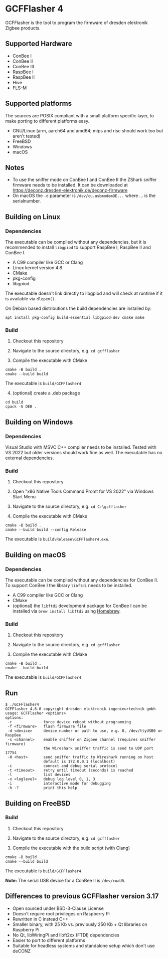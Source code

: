 # GCFFlasher 4

GCFFlasher is the tool to program the firmware of dresden elektronik Zigbee products.

## Supported Hardware

* ConBee I
* ConBee II
* ConBee III
* RaspBee I
* RaspBee II
* Hive
* FLS-M

## Supported platforms

The sources are POSIX compliant with a small platform specific layer, to make porting to different platforms easy.

* GNU/Linux (arm, aarch64 and amd64; mips and risc should work too but aren't tested)
* FreeBSD
* Windows
* macOS

## Notes

* To use the sniffer mode on ConBee I and ConBee II the ZShark sniffer firmware needs to be installed. It can be downloaded at https://deconz.dresden-elektronik.de/deconz-firmware
* On macOS the `-d` parameter is `/dev/cu.usbmodemDE...` where ... is the serialnumber.

## Building on Linux

### Dependencies

The executable can be compiled without any dependencies, but it is recommended to install `libgpiod` to support RaspBee I, RaspBee II and ConBee I.

* A C99 compiler like GCC or Clang
* Linux kernel version 4.8
* CMake
* pkg-config
* libgpiod

The executable doesn't link directly to libgpiod and will check at runtime if it is available via `dlopen()`.

On Debian based distributions the build dependencies are installed by:

```
apt install pkg-config build-essential libgpiod-dev cmake make
```

### Build

1. Checkout this repository

2. Navigate to the source directory, e.g. `cd gcfflasher` 

3. Compile the executable with CMake

```
cmake -B build .
cmake --build build
```

The executable is `build/GCFFlasher4`

4. (optional) create a .deb package

```
cd build
cpack -G DEB .
```

## Building on Windows

### Dependencies

Visual Studio with MSVC C++ compiler needs to be installed. Tested with VS 2022 but older versions should work fine as well. The executable has no external dependencies.

### Build

1. Checkout this repository

2. Open "x86 Native Tools Command Promt for VS 2022" via Windows Start Menu

3. Navigate to the source directory, e.g. `cd C:\gcfflasher` 

3. Compile the executable with CMake

```
cmake -B build .
cmake --build build --config Release
```

The executable is `build\Release\GCFFlasher4.exe`.

## Building on macOS

### Dependencies

The executable can be compiled without any dependencies for ConBee II. To support ConBee I the library `libftdi` needs to be installed.

* A C99 compiler like GCC or Clang
* CMake
* (optional) the `libftdi` development package for ConBee I can be installed via `brew install libftdi` using [Homebrew](https://brew.sh). 

### Build

1. Checkout this repository

2. Navigate to the source directory, e.g. `cd gcfflasher` 

3. Compile the executable with CMake

```
cmake -B build .
cmake --build build
```

The executable is `build/GCFFlasher4`

## Run

```
$ ./GCFFlasher4
GCFFlasher 4.8.0 copyright dresden elektronik ingenieurtechnik gmbh
usage: GCFFlasher <options>
options:
 -r              force device reboot without programming
 -f <firmware>   flash firmware file
 -d <device>     device number or path to use, e.g. 0, /dev/ttyUSB0 or RaspBee
 -s <channel>    enable sniffer on Zigbee channel (requires sniffer firmware)
                 the Wireshark sniffer traffic is send to UDP port 17754
 -H <host>       send sniffer traffic to Wireshark running on host
                 default is 172.0.0.1 (localhost)
 -c              connect and debug serial protocol
 -t <timeout>    retry until timeout (seconds) is reached
 -l              list devices
 -x <loglevel>   debug log level 0, 1, 3
 -i              interactive mode for debugging
 -h -?           print this help
```

## Building on FreeBSD

### Build

1. Checkout this repository

2. Navigate to the source directory, e.g. `cd gcfflasher` 

3. Compile the executable with the build script (with Clang)

```
cmake -B build .
cmake --build build
```

The executable is `build/GCFFlasher4`

**Note:** The serial USB device for a ConBee II is `/dev/cuaU0`.


## Differences to previous GCFFlasher version 3.17

* Open sourced under BSD-3-Clause License
* Doesn't require root privileges on Raspberry Pi
* Rewritten in C instead C++
* Smaller binary, with 25 Kb vs. previously 250 Kb + Qt libraries on Raspberry Pi
* No Qt, libWiringPi and libft2xx (FTDI) dependencies
* Easier to port to different platforms
* Suitable for headless systems and standalone setup which don't use deCONZ
